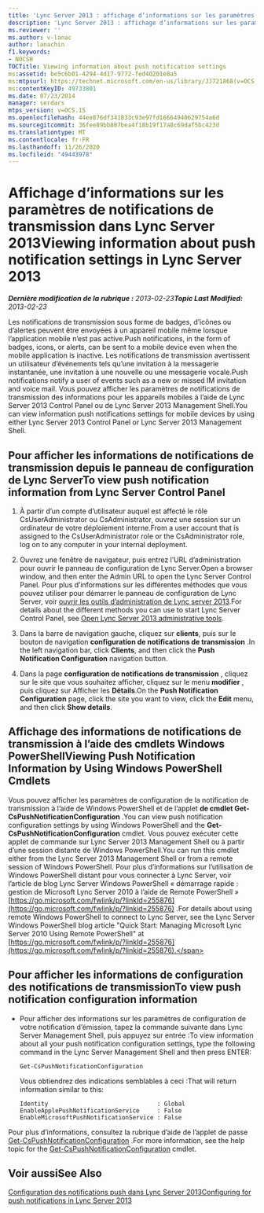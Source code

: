 ```yaml
---
title: 'Lync Server 2013 : affichage d’informations sur les paramètres de notifications de transmission'
description: 'Lync Server 2013 : affichage d’informations sur les paramètres de notifications de transmission.'
ms.reviewer: ''
ms.author: v-lanac
author: lanachin
f1.keywords:
- NOCSH
TOCTitle: Viewing information about push notification settings
ms:assetid: be5c6b01-4294-4d17-9772-fed40201e8a5
ms:mtpsurl: https://technet.microsoft.com/en-us/library/JJ721868(v=OCS.15)
ms:contentKeyID: 49733801
ms.date: 07/23/2014
manager: serdars
mtps_version: v=OCS.15
ms.openlocfilehash: 44ee876df341833c93e97fd16664940629754a6d
ms.sourcegitcommit: 36fee89bb887bea4f18b19f17a8c69daf5bc423d
ms.translationtype: MT
ms.contentlocale: fr-FR
ms.lasthandoff: 11/26/2020
ms.locfileid: "49443978"
---
```

# <a name="viewing-information-about-push-notification-settings-in-lync-server-2013"></a><span data-ttu-id="319ea-103">Affichage d’informations sur les paramètres de notifications de transmission dans Lync Server 2013</span><span class="sxs-lookup"><span data-stu-id="319ea-103">Viewing information about push notification settings in Lync Server 2013</span></span>

<div data-xmlns="http://www.w3.org/1999/xhtml">

<div class="topic" data-xmlns="http://www.w3.org/1999/xhtml" data-msxsl="urn:schemas-microsoft-com:xslt" data-cs="https://msdn.microsoft.com/">

<div data-asp="https://msdn2.microsoft.com/asp">



</div>

<div id="mainSection">

<div id="mainBody"><span data-ttu-id="319ea-104">

<span> </span></span><span class="sxs-lookup"><span data-stu-id="319ea-104">

<span> </span></span></span>

<span data-ttu-id="319ea-105">_**Dernière modification de la rubrique :** 2013-02-23_</span><span class="sxs-lookup"><span data-stu-id="319ea-105">_**Topic Last Modified:** 2013-02-23_</span></span>

<span data-ttu-id="319ea-106">Les notifications de transmission sous forme de badges, d’icônes ou d’alertes peuvent être envoyées à un appareil mobile même lorsque l’application mobile n’est pas active.</span><span class="sxs-lookup"><span data-stu-id="319ea-106">Push notifications, in the form of badges, icons, or alerts, can be sent to a mobile device even when the mobile application is inactive.</span></span> <span data-ttu-id="319ea-107">Les notifications de transmission avertissent un utilisateur d’événements tels qu’une invitation à la messagerie instantanée, une invitation à une nouvelle ou une messagerie vocale.</span><span class="sxs-lookup"><span data-stu-id="319ea-107">Push notifications notify a user of events such as a new or missed IM invitation and voice mail.</span></span> <span data-ttu-id="319ea-108">Vous pouvez afficher les paramètres de notifications de transmission des informations pour les appareils mobiles à l’aide de Lync Server 2013 Control Panel ou de Lync Server 2013 Management Shell.</span><span class="sxs-lookup"><span data-stu-id="319ea-108">You can view information push notifications settings for mobile devices by using either Lync Server 2013 Control Panel or Lync Server 2013 Management Shell.</span></span>

<div>

## <a name="to-view-push-notification-information-from-lync-server-control-panel"></a><span data-ttu-id="319ea-109">Pour afficher les informations de notifications de transmission depuis le panneau de configuration de Lync Server</span><span class="sxs-lookup"><span data-stu-id="319ea-109">To view push notification information from Lync Server Control Panel</span></span>

1.  <span data-ttu-id="319ea-110">À partir d’un compte d’utilisateur auquel est affecté le rôle CsUserAdministrator ou CsAdministrator, ouvrez une session sur un ordinateur de votre déploiement interne.</span><span class="sxs-lookup"><span data-stu-id="319ea-110">From a user account that is assigned to the CsUserAdministrator role or the CsAdministrator role, log on to any computer in your internal deployment.</span></span>

2.  <span data-ttu-id="319ea-111">Ouvrez une fenêtre de navigateur, puis entrez l’URL d’administration pour ouvrir le panneau de configuration de Lync Server.</span><span class="sxs-lookup"><span data-stu-id="319ea-111">Open a browser window, and then enter the Admin URL to open the Lync Server Control Panel.</span></span> <span data-ttu-id="319ea-112">Pour plus d’informations sur les différentes méthodes que vous pouvez utiliser pour démarrer le panneau de configuration de Lync Server, voir [ouvrir les outils d’administration de Lync server 2013](lync-server-2013-open-lync-server-administrative-tools.md).</span><span class="sxs-lookup"><span data-stu-id="319ea-112">For details about the different methods you can use to start Lync Server Control Panel, see [Open Lync Server 2013 administrative tools](lync-server-2013-open-lync-server-administrative-tools.md).</span></span>

3.  <span data-ttu-id="319ea-113">Dans la barre de navigation gauche, cliquez sur **clients**, puis sur le bouton de navigation **configuration de notifications de transmission** .</span><span class="sxs-lookup"><span data-stu-id="319ea-113">In the left navigation bar, click **Clients**, and then click the **Push Notification Configuration** navigation button.</span></span>

4.  <span data-ttu-id="319ea-114">Dans la page **configuration de notifications de transmission** , cliquez sur le site que vous souhaitez afficher, cliquez sur le menu **modifier** , puis cliquez sur Afficher les **Détails**.</span><span class="sxs-lookup"><span data-stu-id="319ea-114">On the **Push Notification Configuration** page, click the site you want to view, click the **Edit** menu, and then click **Show details**.</span></span>

</div>

<div>

## <a name="viewing-push-notification-information-by-using-windows-powershell-cmdlets"></a><span data-ttu-id="319ea-115">Affichage des informations de notifications de transmission à l’aide des cmdlets Windows PowerShell</span><span class="sxs-lookup"><span data-stu-id="319ea-115">Viewing Push Notification Information by Using Windows PowerShell Cmdlets</span></span>

<span data-ttu-id="319ea-116">Vous pouvez afficher les paramètres de configuration de la notification de transmission à l’aide de Windows PowerShell et de l’applet **de cmdlet Get-CsPushNotificationConfiguration** .</span><span class="sxs-lookup"><span data-stu-id="319ea-116">You can view push notification configuration settings by using Windows PowerShell and the **Get-CsPushNotificationConfiguration** cmdlet.</span></span> <span data-ttu-id="319ea-117">Vous pouvez exécuter cette applet de commande sur Lync Server 2013 Management Shell ou à partir d’une session distante de Windows PowerShell.</span><span class="sxs-lookup"><span data-stu-id="319ea-117">You can run this cmdlet either from the Lync Server 2013 Management Shell or from a remote session of Windows PowerShell.</span></span> <span data-ttu-id="319ea-118">Pour plus d’informations sur l’utilisation de Windows PowerShell distant pour vous connecter à Lync Server, voir l’article de blog Lync Server Windows PowerShell « démarrage rapide : gestion de Microsoft Lync Server 2010 à l’aide de Remote PowerShell » [https://go.microsoft.com/fwlink/p/?linkId=255876](https://go.microsoft.com/fwlink/p/?linkid=255876) .</span><span class="sxs-lookup"><span data-stu-id="319ea-118">For details about using remote Windows PowerShell to connect to Lync Server, see the Lync Server Windows PowerShell blog article "Quick Start: Managing Microsoft Lync Server 2010 Using Remote PowerShell" at [https://go.microsoft.com/fwlink/p/?linkId=255876](https://go.microsoft.com/fwlink/p/?linkid=255876).</span></span>

<div>

## <a name="to-view-push-notification-configuration-information"></a><span data-ttu-id="319ea-119">Pour afficher les informations de configuration des notifications de transmission</span><span class="sxs-lookup"><span data-stu-id="319ea-119">To view push notification configuration information</span></span>

  - <span data-ttu-id="319ea-120">Pour afficher des informations sur les paramètres de configuration de votre notification d’émission, tapez la commande suivante dans Lync Server Management Shell, puis appuyez sur entrée :</span><span class="sxs-lookup"><span data-stu-id="319ea-120">To view information about all your push notification configuration settings, type the following command in the Lync Server Management Shell and then press ENTER:</span></span>
    
        Get-CsPushNotificationConfiguration
    
    <span data-ttu-id="319ea-121">Vous obtiendrez des indications semblables à ceci :</span><span class="sxs-lookup"><span data-stu-id="319ea-121">That will return information similar to this:</span></span>
    
        Identity                               : Global
        EnableApplePushNotificationService     : False
        EnableMicrosoftPushNotificationService : False

</div>

<span data-ttu-id="319ea-122">Pour plus d’informations, consultez la rubrique d’aide de l’applet de passe [Get-CsPushNotificationConfiguration](https://docs.microsoft.com/powershell/module/skype/Get-CsPushNotificationConfiguration) .</span><span class="sxs-lookup"><span data-stu-id="319ea-122">For more information, see the help topic for the [Get-CsPushNotificationConfiguration](https://docs.microsoft.com/powershell/module/skype/Get-CsPushNotificationConfiguration) cmdlet.</span></span>

</div>

<div>

## <a name="see-also"></a><span data-ttu-id="319ea-123">Voir aussi</span><span class="sxs-lookup"><span data-stu-id="319ea-123">See Also</span></span>


[<span data-ttu-id="319ea-124">Configuration des notifications push dans Lync Server 2013</span><span class="sxs-lookup"><span data-stu-id="319ea-124">Configuring for push notifications in Lync Server 2013</span></span>](lync-server-2013-configuring-for-push-notifications.md)  
  

<span data-ttu-id="319ea-125"></div>

</div>

<span> </span>

</div>

</div>

</span><span class="sxs-lookup"><span data-stu-id="319ea-125"></div>

</div>

<span> </span>

</div>

</div>

</span></span></div>

